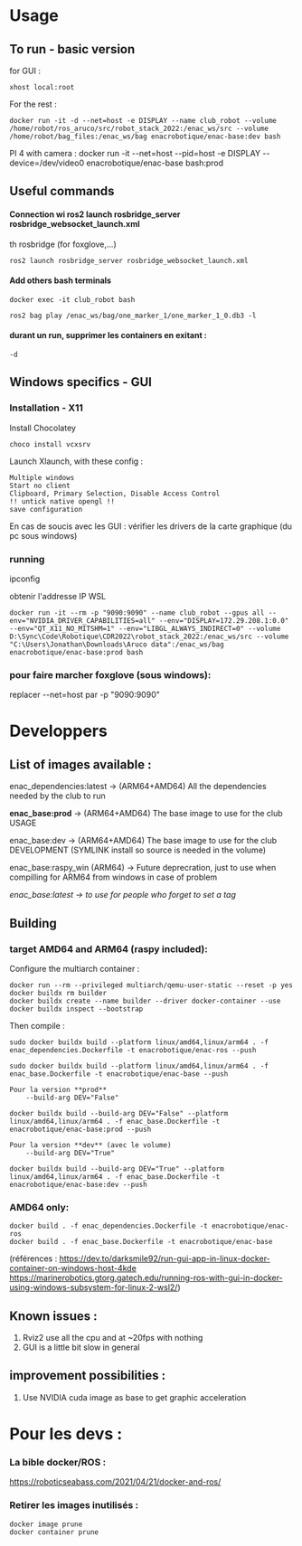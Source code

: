 # Usage

## To run - basic version
for GUI : 
``` 
xhost local:root 
```
For the rest : 
```
docker run -it -d --net=host -e DISPLAY --name club_robot --volume /home/robot/ros_aruco/src/robot_stack_2022:/enac_ws/src --volume /home/robot/bag_files:/enac_ws/bag enacrobotique/enac-base:dev bash
```
PI 4 with camera :
docker run -it --net=host --pid=host -e DISPLAY --device=/dev/video0 enacrobotique/enac-base bash:prod
## Useful commands

#### Connection wi    ros2 launch rosbridge_server rosbridge_websocket_launch.xml
th rosbridge (for foxglove,...)

    ros2 launch rosbridge_server rosbridge_websocket_launch.xml

#### Add others bash terminals

```
docker exec -it club_robot bash

ros2 bag play /enac_ws/bag/one_marker_1/one_marker_1_0.db3 -l
```
#### durant un run, supprimer les containers en exitant :
    -d



## Windows specifics - GUI

### Installation - X11

Install Chocolatey

    choco install vcxsrv

Launch Xlaunch, with these config :

    Multiple windows
    Start no client
    Clipboard, Primary Selection, Disable Access Control 
    !! untick native opengl !!
    save configuration

En cas de soucis avec les GUI : vérifier les drivers de la carte graphique (du pc sous windows)
### running

ipconfig

obtenir l'addresse IP WSL

```
docker run -it --rm -p "9090:9090" --name club_robot --gpus all --env="NVIDIA_DRIVER_CAPABILITIES=all" --env="DISPLAY=172.29.208.1:0.0" --env="QT_X11_NO_MITSHM=1" --env="LIBGL_ALWAYS_INDIRECT=0" --volume D:\Sync\Code\Robotique\CDR2022\robot_stack_2022:/enac_ws/src --volume "C:\Users\Jonathan\Downloads\Aruco data":/enac_ws/bag enacrobotique/enac-base:prod bash
```

### pour faire marcher foxglove (sous windows):

replacer --net=host par 
      -p "9090:9090"
# Developpers

## List of images available :

enac_dependencies:latest -> (ARM64+AMD64) All the dependencies needed by the club to run

**enac_base:prod** -> (ARM64+AMD64) The base image to use for the club USAGE

enac_base:dev -> (ARM64+AMD64) The base image to use for the club DEVELOPMENT (SYMLINK install so source is needed in the volume)

enac_base:raspy_win (ARM64) -> Future deprecration, just to use when compilling for ARM64 from windows in case of problem

*enac_base:latest -> to use for people who forget to set a tag*
## Building

### target AMD64 and ARM64 (raspy included):

Configure the multiarch container : 
```
docker run --rm --privileged multiarch/qemu-user-static --reset -p yes
docker buildx rm builder
docker buildx create --name builder --driver docker-container --use
docker buildx inspect --bootstrap
```
Then compile :
```
sudo docker buildx build --platform linux/amd64,linux/arm64 . -f enac_dependencies.Dockerfile -t enacrobotique/enac-ros --push

sudo docker buildx build --platform linux/amd64,linux/arm64 . -f enac_base.Dockerfile -t enacrobotique/enac-base --push

Pour la version **prod** 
    --build-arg DEV="False"

docker buildx build --build-arg DEV="False" --platform linux/amd64,linux/arm64 . -f enac_base.Dockerfile -t enacrobotique/enac-base:prod --push

Pour la version **dev** (avec le volume)
    --build-arg DEV="True"

docker buildx build --build-arg DEV="True" --platform linux/amd64,linux/arm64 . -f enac_base.Dockerfile -t enacrobotique/enac-base:dev --push

```
### AMD64 only:
```
docker build . -f enac_dependencies.Dockerfile -t enacrobotique/enac-ros
docker build . -f enac_base.Dockerfile -t enacrobotique/enac-base
```




(références : https://dev.to/darksmile92/run-gui-app-in-linux-docker-container-on-windows-host-4kde
https://marinerobotics.gtorg.gatech.edu/running-ros-with-gui-in-docker-using-windows-subsystem-for-linux-2-wsl2/)

## Known issues :
1. Rviz2 use all the cpu and at ~20fps with nothing
2. GUI is a little bit slow in general 

## improvement possibilities :
1. Use NVIDIA cuda image as base to get graphic acceleration


# Pour les devs : 
### La bible docker/ROS :
https://roboticseabass.com/2021/04/21/docker-and-ros/
### Retirer les images inutilisés :
    docker image prune
    docker container prune





